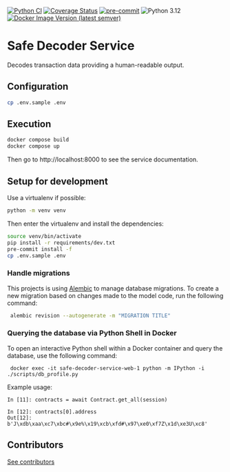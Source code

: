 [![Python CI](https://github.com/safe-global/safe-decoder-service/actions/workflows/ci.yml/badge.svg)](https://github.com/safe-global/safe-decoder-service/actions/workflows/ci.yml)
[![Coverage Status](https://coveralls.io/repos/github/safe-global/safe-decoder-service/badge.svg?branch=main)](https://coveralls.io/github/safe-global/safe-decoder-service?branch=main)
[![pre-commit](https://img.shields.io/badge/pre--commit-enabled-brightgreen?logo=pre-commit&logoColor=white)](https://github.com/pre-commit/pre-commit)
![Python 3.12](https://img.shields.io/badge/Python-3.12-blue.svg)
[![Docker Image Version (latest semver)](https://img.shields.io/docker/v/safeglobal/safe-decoder-service?label=Docker&sort=semver)](https://hub.docker.com/r/safeglobal/safe-decoder-service)


# Safe Decoder Service
Decodes transaction data providing a human-readable output.



## Configuration
```bash
cp .env.sample .env
```

## Execution

```bash
docker compose build
docker compose up
```

Then go to http://localhost:8000 to see the service documentation.

## Setup for development
Use a virtualenv if possible:

```bash
python -m venv venv
```

Then enter the virtualenv and install the dependencies:

```bash
source venv/bin/activate
pip install -r requirements/dev.txt
pre-commit install -f
cp .env.sample .env
```
### Handle migrations
This projects is using [Alembic](https://alembic.sqlalchemy.org/en/latest/) to manage database migrations.
To create a new migration based on changes made to the model code, run the following command:
```bash
 alembic revision --autogenerate -m "MIGRATION TITLE"
```

### Querying the database via Python Shell in Docker
To open an interactive Python shell within a Docker container and query the database, use the following command:
```
 docker exec -it safe-decoder-service-web-1 python -m IPython -i ./scripts/db_profile.py
```
Example usage:
```
In [11]: contracts = await Contract.get_all(session)

In [12]: contracts[0].address
Out[12]: b'J\xdb\xaa\xc7\xbc#\x9e%\x19\xcb\xfd#\x97\xe0\xf7Z\x1d\xe3U\xc8'

```

## Contributors
[See contributors](https://github.com/safe-global/safe-decoder-service/graphs/contributors)
